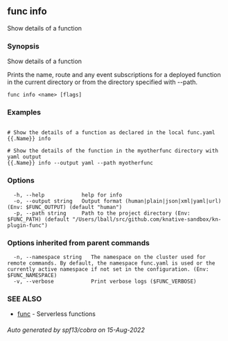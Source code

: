 ## func info

Show details of a function

### Synopsis

Show details of a function

Prints the name, route and any event subscriptions for a deployed function in
the current directory or from the directory specified with --path.


```
func info <name> [flags]
```

### Examples

```

# Show the details of a function as declared in the local func.yaml
{{.Name}} info

# Show the details of the function in the myotherfunc directory with yaml output
{{.Name}} info --output yaml --path myotherfunc

```

### Options

```
  -h, --help            help for info
  -o, --output string   Output format (human|plain|json|xml|yaml|url) (Env: $FUNC_OUTPUT) (default "human")
  -p, --path string     Path to the project directory (Env: $FUNC_PATH) (default "/Users/lball/src/github.com/knative-sandbox/kn-plugin-func")
```

### Options inherited from parent commands

```
  -n, --namespace string   The namespace on the cluster used for remote commands. By default, the namespace func.yaml is used or the currently active namespace if not set in the configuration. (Env: $FUNC_NAMESPACE)
  -v, --verbose            Print verbose logs ($FUNC_VERBOSE)
```

### SEE ALSO

* [func](func.md)	 - Serverless functions

###### Auto generated by spf13/cobra on 15-Aug-2022
